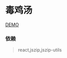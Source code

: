 <!--
 * @Author: None
 * @LastEditors: None
 * @Date: 2019-11-14 12:27:50
 * @LastEditTime: 2019-11-14 18:06:19
 * @Description: 
 -->
# 毒鸡汤

[DEMO](https://blackmady.github.io/dujitang)

### 依赖
> react,jszip,jszip-utils